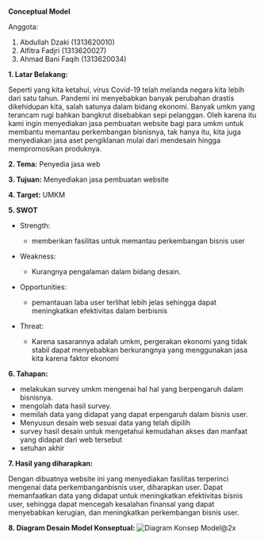 **Conceptual Model**

Anggota:

1. Abdullah Dzaki (1313620010)
2. Alfitra Fadjri (1313620027)
3. Ahmad Bani Faqih (1313620034)

**1. Latar Belakang:**

Seperti yang kita ketahui, virus Covid-19 telah melanda negara kita lebih dari satu tahun. Pandemi ini menyebabkan banyak perubahan drastis dikehidupan kita, salah satunya dalam bidang ekonomi. Banyak umkm yang terancam rugi bahkan bangkrut disebabkan sepi pelanggan. Oleh karena itu kami ingin menyediakan jasa pembuatan website bagi para umkm untuk membantu memantau perkembangan bisnisnya, tak hanya itu, kita juga menyediakan jasa aset pengiklanan mulai dari mendesain hingga mempromosikan produknya.

**2. Tema:** Penyedia jasa web

**3. Tujuan:** Menyediakan jasa pembuatan website

**4. Target:** UMKM

**5. SWOT**

- Strength:
    - memberikan fasilitas untuk memantau perkembangan bisnis user
- Weakness:
    - Kurangnya pengalaman dalam bidang desain.

- Opportunities:
    - pemantauan laba user terlihat lebih jelas sehingga dapat meningkatkan efektivitas dalam berbisnis

- Threat:
    - Karena sasarannya adalah umkm, pergerakan ekonomi yang tidak stabil dapat menyebabkan berkurangnya yang menggunakan jasa kita karena faktor ekonomi

**6. Tahapan:**

- melakukan survey umkm mengenai hal hal yang berpengaruh dalam bisnisnya.
- mengolah data hasil survey.
- memilah data yang didapat yang dapat erpengaruh dalam bisnis user.
- Menyusun desain web sesuai data yang telah dipilih
- survey hasil desain untuk mengetahui kemudahan akses dan manfaat yang didapat dari web tersebut
- setuhan akhir

**7. Hasil yang diharapkan:**

Dengan dibuatnya website ini yang menyediakan fasilitas terperinci mengenai data perkembanganbisnis user, diharapkan user. Dapat memanfaatkan data yang didapat untuk meningkatkan efektivitas bisnis user, sehingga dapat mencegah kesalahan finansal yang dapat menyebabkan kerugian, dan meningkatkan perkembangan bisnis user.

**8. Diagram Desain Model Konseptual:**
![Diagram Konsep Model@2x](https://user-images.githubusercontent.com/24853250/134037886-44e1d2c5-48d8-4ac4-a1e5-3cb7c67a0633.png)
